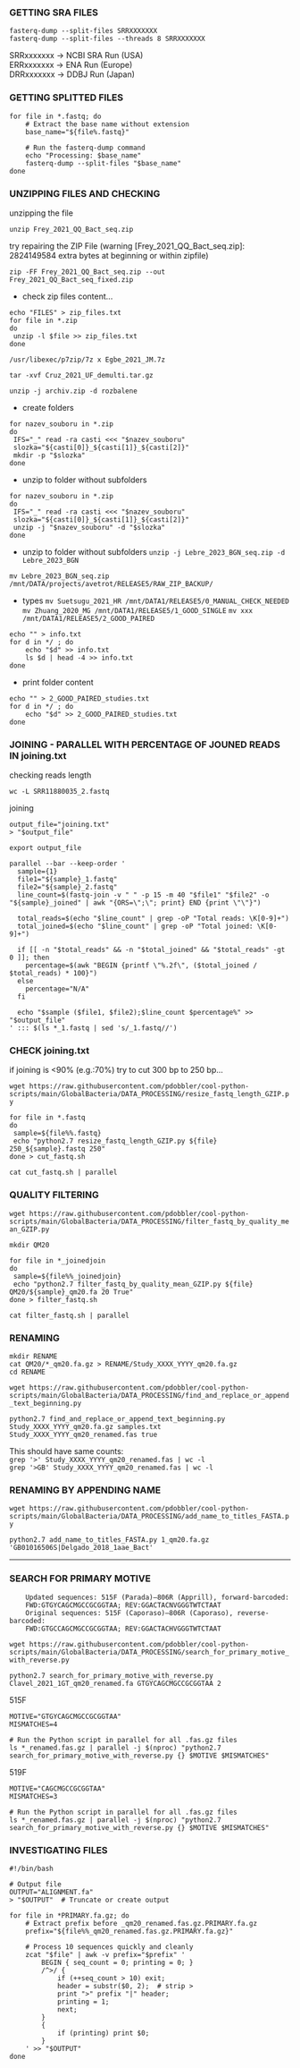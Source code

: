### GETTING SRA FILES

`fasterq-dump --split-files SRRXXXXXXX`  
`fasterq-dump --split-files --threads 8 SRRXXXXXXX`  

SRRxxxxxxx → NCBI SRA Run (USA)  
ERRxxxxxxx → ENA Run (Europe)  
DRRxxxxxxx → DDBJ Run (Japan)  

### GETTING SPLITTED FILES

```
for file in *.fastq; do
    # Extract the base name without extension
    base_name="${file%.fastq}"
    
    # Run the fasterq-dump command
    echo "Processing: $base_name"
    fasterq-dump --split-files "$base_name"
done
```


### UNZIPPING FILES AND CHECKING

unzipping the file

`unzip Frey_2021_QQ_Bact_seq.zip`

try repairing the ZIP File  (warning [Frey_2021_QQ_Bact_seq.zip]:  2824149584 extra bytes at beginning or within zipfile)

`zip -FF Frey_2021_QQ_Bact_seq.zip --out Frey_2021_QQ_Bact_seq_fixed.zip`

- check zip files content...
```
echo "FILES" > zip_files.txt
for file in *.zip
do
 unzip -l $file >> zip_files.txt
done
```

`/usr/libexec/p7zip/7z x Egbe_2021_JM.7z`

`tar -xvf Cruz_2021_UF_demulti.tar.gz`

`unzip -j archiv.zip -d rozbalene`

- create folders
```
for nazev_souboru in *.zip
do
 IFS="_" read -ra casti <<< "$nazev_souboru"
 slozka="${casti[0]}_${casti[1]}_${casti[2]}"
 mkdir -p "$slozka"
done
```

- unzip to folder without subfolders
```
for nazev_souboru in *.zip
do
 IFS="_" read -ra casti <<< "$nazev_souboru"
 slozka="${casti[0]}_${casti[1]}_${casti[2]}"
 unzip -j "$nazev_souboru" -d "$slozka"
done
```

- unzip to folder without subfolders
`unzip -j Lebre_2023_BGN_seq.zip -d Lebre_2023_BGN`

`mv Lebre_2023_BGN_seq.zip /mnt/DATA/projects/avetrot/RELEASE5/RAW_ZIP_BACKUP/`

- types
`mv Suetsugu_2021_HR /mnt/DATA1/RELEASE5/0_MANUAL_CHECK_NEEDED`
`mv Zhuang_2020_MG /mnt/DATA1/RELEASE5/1_GOOD_SINGLE`
`mv xxx /mnt/DATA1/RELEASE5/2_GOOD_PAIRED`

```
echo "" > info.txt
for d in */ ; do
    echo "$d" >> info.txt
    ls $d | head -4 >> info.txt
done
```

- print folder content

```
echo "" > 2_GOOD_PAIRED_studies.txt
for d in */ ; do
    echo "$d" >> 2_GOOD_PAIRED_studies.txt
done
```

### JOINING - PARALLEL WITH PERCENTAGE OF JOUNED READS IN joining.txt

checking reads length  

`wc -L SRR11880035_2.fastq`

joining  

```
output_file="joining.txt"
> "$output_file"

export output_file

parallel --bar --keep-order '
  sample={1}
  file1="${sample}_1.fastq"
  file2="${sample}_2.fastq"
  line_count=$(fastq-join -v " " -p 15 -m 40 "$file1" "$file2" -o "${sample}_joined" | awk "{ORS=\";\"; print} END {print \"\"}")

  total_reads=$(echo "$line_count" | grep -oP "Total reads: \K[0-9]+")
  total_joined=$(echo "$line_count" | grep -oP "Total joined: \K[0-9]+")

  if [[ -n "$total_reads" && -n "$total_joined" && "$total_reads" -gt 0 ]]; then
    percentage=$(awk "BEGIN {printf \"%.2f\", ($total_joined / $total_reads) * 100}")
  else
    percentage="N/A"
  fi

  echo "$sample ($file1, $file2);$line_count $percentage%" >> "$output_file"
' ::: $(ls *_1.fastq | sed 's/_1.fastq//')

```

### CHECK joining.txt

if joining is <90% (e.g.:70%) try to cut 300 bp to 250 bp...  

`wget https://raw.githubusercontent.com/pdobbler/cool-python-scripts/main/GlobalBacteria/DATA_PROCESSING/resize_fastq_length_GZIP.py`

```
for file in *.fastq
do
 sample=${file%%.fastq}
 echo "python2.7 resize_fastq_length_GZIP.py ${file} 250_${sample}.fastq 250"
done > cut_fastq.sh

cat cut_fastq.sh | parallel
```


### QUALITY FILTERING

`wget https://raw.githubusercontent.com/pdobbler/cool-python-scripts/main/GlobalBacteria/DATA_PROCESSING/filter_fastq_by_quality_mean_GZIP.py`

```
mkdir QM20

for file in *_joinedjoin
do
 sample=${file%%_joinedjoin}
 echo "python2.7 filter_fastq_by_quality_mean_GZIP.py ${file} QM20/${sample}_qm20.fa 20 True"
done > filter_fastq.sh

cat filter_fastq.sh | parallel
```

### RENAMING

```
mkdir RENAME
cat QM20/*_qm20.fa.gz > RENAME/Study_XXXX_YYYY_qm20.fa.gz
cd RENAME
```

`wget https://raw.githubusercontent.com/pdobbler/cool-python-scripts/main/GlobalBacteria/DATA_PROCESSING/find_and_replace_or_append_text_beginning.py`

`python2.7 find_and_replace_or_append_text_beginning.py Study_XXXX_YYYY_qm20.fa.gz samples.txt Study_XXXX_YYYY_qm20_renamed.fas true`

This should have same counts:  
`grep '>' Study_XXXX_YYYY_qm20_renamed.fas | wc -l`  
`grep '>GB' Study_XXXX_YYYY_qm20_renamed.fas | wc -l`

### RENAMING BY APPENDING NAME

`wget https://raw.githubusercontent.com/pdobbler/cool-python-scripts/main/GlobalBacteria/DATA_PROCESSING/add_name_to_titles_FASTA.py`

`python2.7 add_name_to_titles_FASTA.py 1_qm20.fa.gz 'GB01016506S|Delgado_2018_1aae_Bact'`

---

### SEARCH FOR PRIMARY MOTIVE


        Updated sequences: 515F (Parada)–806R (Apprill), forward-barcoded:
        FWD:GTGYCAGCMGCCGCGGTAA; REV:GGACTACNVGGGTWTCTAAT
        Original sequences: 515F (Caporaso)–806R (Caporaso), reverse-barcoded:
        FWD:GTGCCAGCMGCCGCGGTAA; REV:GGACTACHVGGGTWTCTAAT


`wget https://raw.githubusercontent.com/pdobbler/cool-python-scripts/main/GlobalBacteria/DATA_PROCESSING/search_for_primary_motive_with_reverse.py`

`python2.7 search_for_primary_motive_with_reverse.py Clavel_2021_1GT_qm20_renamed.fa GTGYCAGCMGCCGCGGTAA 2`

515F

```
MOTIVE="GTGYCAGCMGCCGCGGTAA"
MISMATCHES=4

# Run the Python script in parallel for all .fas.gz files
ls *_renamed.fas.gz | parallel -j $(nproc) "python2.7 search_for_primary_motive_with_reverse.py {} $MOTIVE $MISMATCHES"
```

519F

```
MOTIVE="CAGCMGCCGCGGTAA"
MISMATCHES=3

# Run the Python script in parallel for all .fas.gz files
ls *_renamed.fas.gz | parallel -j $(nproc) "python2.7 search_for_primary_motive_with_reverse.py {} $MOTIVE $MISMATCHES"
```

### INVESTIGATING FILES

```
#!/bin/bash

# Output file
OUTPUT="ALIGNMENT.fa"
> "$OUTPUT"  # Truncate or create output

for file in *PRIMARY.fa.gz; do
    # Extract prefix before _qm20_renamed.fas.gz.PRIMARY.fa.gz
    prefix="${file%%_qm20_renamed.fas.gz.PRIMARY.fa.gz}"

    # Process 10 sequences quickly and cleanly
    zcat "$file" | awk -v prefix="$prefix" '
        BEGIN { seq_count = 0; printing = 0; }
        /^>/ {
            if (++seq_count > 10) exit;
            header = substr($0, 2);  # strip >
            print ">" prefix "|" header;
            printing = 1;
            next;
        }
        {
            if (printing) print $0;
        }
    ' >> "$OUTPUT"
done
```
